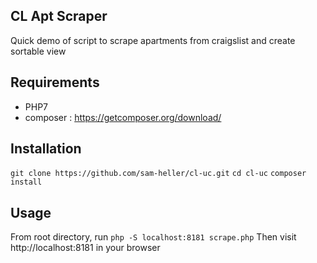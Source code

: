 ## CL Apt Scraper
Quick demo of script to scrape apartments from craigslist and create sortable view

## Requirements
* PHP7
* composer : https://getcomposer.org/download/

## Installation

`git clone https://github.com/sam-heller/cl-uc.git`
`cd cl-uc`
`composer install`


## Usage
From root directory, run 
`php -S localhost:8181 scrape.php`
Then visit http://localhost:8181 in your browser